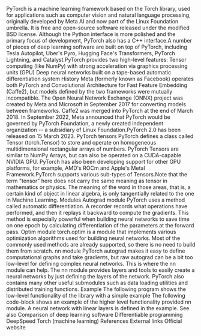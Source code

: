 PyTorch is a machine learning framework based on the Torch library, used
for applications such as computer vision and natural language
processing, originally developed by Meta AI and now part of the Linux
Foundation umbrella. It is free and open-source software released under
the modified BSD license. Although the Python interface is more polished
and the primary focus of development, PyTorch also has a C++ interface.A
number of pieces of deep learning software are built on top of PyTorch,
including Tesla Autopilot, Uber\'s Pyro, Hugging Face\'s Transformers,
PyTorch Lightning, and Catalyst.PyTorch provides two high-level
features: Tensor computing (like NumPy) with strong acceleration via
graphics processing units (GPU) Deep neural networks built on a
tape-based automatic differentiation system History Meta (formerly known
as Facebook) operates both PyTorch and Convolutional Architecture for
Fast Feature Embedding (Caffe2), but models defined by the two
frameworks were mutually incompatible. The Open Neural Network Exchange
(ONNX) project was created by Meta and Microsoft in September 2017 for
converting models between frameworks. Caffe2 was merged into PyTorch at
the end of March 2018. In September 2022, Meta announced that PyTorch
would be governed by PyTorch Foundation, a newly created independent
organization -- a subsidiary of Linux Foundation.PyTorch 2.0 has been
released on 15 March 2023. PyTorch tensors PyTorch defines a class
called Tensor (torch.Tensor) to store and operate on homogeneous
multidimensional rectangular arrays of numbers. PyTorch Tensors are
similar to NumPy Arrays, but can also be operated on a CUDA-capable
NVIDIA GPU. PyTorch has also been developing support for other GPU
platforms, for example, AMD\'s ROCm and Apple\'s Metal Framework.PyTorch
supports various sub-types of Tensors.Note that the term \"tensor\" here
does not carry the same meaning as tensor in mathematics or physics. The
meaning of the word in those areas, that is, a certain kind of object in
linear algebra, is only tangentially related to the one in Machine
Learning. Modules Autograd module PyTorch uses a method called automatic
differentiation. A recorder records what operations have performed, and
then it replays it backward to compute the gradients. This method is
especially powerful when building neural networks to save time on one
epoch by calculating differentiation of the parameters at the forward
pass. Optim module torch.optim is a module that implements various
optimization algorithms used for building neural networks. Most of the
commonly used methods are already supported, so there is no need to
build them from scratch. nn module PyTorch autograd makes it easy to
define computational graphs and take gradients, but raw autograd can be
a bit too low-level for defining complex neural networks. This is where
the nn module can help. The nn module provides layers and tools to
easily create a neural networks by just defining the layers of the
network. PyTorch also contains many other useful submodules such as data
loading utilities and distributed training functions. Example The
following program shows the low-level functionality of the library with
a simple example The following code-block shows an example of the higher
level functionality provided nn module. A neural network with linear
layers is defined in the example. See also Comparison of deep learning
software Differentiable programming DeepSpeed Torch (machine learning)
References External links Official website
